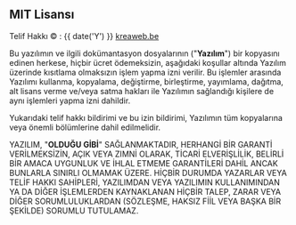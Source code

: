 ## MIT Lisansı

Telif Hakkı © : {{ date('Y') }} [kreaweb.be](https://www.kreaweb.be)

Bu yazılımın ve ilgili dokümantasyon dosyalarının ("**Yazılım**") bir kopyasını edinen herkese, hiçbir ücret ödemeksizin, aşağıdaki koşullar altında Yazılım üzerinde kısıtlama olmaksızın işlem yapma izni verilir. Bu işlemler arasında Yazılımı kullanma, kopyalama, değiştirme, birleştirme, yayımlama, dağıtma, alt lisans verme ve/veya satma hakları ile Yazılımın sağlandığı kişilere de aynı işlemleri yapma izni dahildir.

Yukarıdaki telif hakkı bildirimi ve bu izin bildirimi, Yazılımın tüm kopyalarına veya önemli bölümlerine dahil edilmelidir.

YAZILIM, "**OLDUĞU GİBİ**" SAĞLANMAKTADIR, HERHANGİ BİR GARANTİ VERİLMEKSİZİN, AÇIK VEYA ZIMNİ OLARAK, TİCARİ ELVERİŞLİLİK, BELİRLİ BİR AMACA UYGUNLUK VE İHLAL ETMEME GARANTİLERİ DAHİL ANCAK BUNLARLA SINIRLI OLMAMAK ÜZERE. HİÇBİR DURUMDA YAZARLAR VEYA TELİF HAKKI SAHİPLERİ, YAZILIMDAN VEYA YAZILIMIN KULLANIMINDAN YA DA DİĞER İŞLEMLERDEN KAYNAKLANAN HİÇBİR TALEP, ZARAR VEYA DİĞER SORUMLULUKLARDAN (SÖZLEŞME, HAKSIZ FİİL VEYA BAŞKA BİR ŞEKİLDE) SORUMLU TUTULAMAZ.
